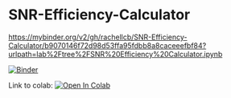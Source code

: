 # SNR-Efficiency-Calculator

https://mybinder.org/v2/gh/rachellcb/SNR-Efficiency-Calculator/b9070146f72d98d53ffa95fdbb8a8caceeefbf84?urlpath=lab%2Ftree%2FSNR%20Efficiency%20Calculator.ipynb

[![Binder](https://mybinder.org/badge_logo.svg)](https://mybinder.org/v2/gh/rachellcb/SNR-Efficiency-Calculator/HEAD?labpath=SNR%20Efficiency%20Calculator.ipynb)

Link to colab: [![Open In Colab](https://colab.research.google.com/assets/colab-badge.svg)](https://colab.research.google.com/github/rachellcb/SNR-Efficiency-Calculator/blob/master/SNR%20Efficiency%20Calculator.ipynb)


